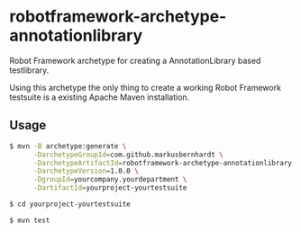 robotframework-archetype-annotationlibrary
==========================================

Robot Framework archetype for creating a AnnotationLibrary based testlibrary.

Using this archetype the only thing to create a working Robot Framework 
testsuite is a existing Apache Maven installation.

Usage
-----

```bash
$ mvn -B archetype:generate \
      -DarchetypeGroupId=com.github.markusbernhardt \
      -DarchetypeArtifactId=robotframework-archetype-annotationlibrary \
      -DarchetypeVersion=1.0.0 \
      -DgroupId=yourcompany.yourdepartment \
      -DartifactId=yourproject-yourtestsuite

$ cd yourproject-yourtestsuite

$ mvn test
```